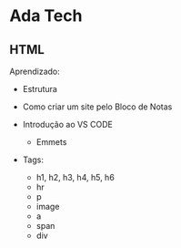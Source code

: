 # Ada Tech

## HTML

Aprendizado:

- Estrutura

- Como criar um site pelo Bloco de Notas

- Introdução ao VS CODE
  - Emmets

- Tags:
  - h1, h2, h3, h4, h5, h6
  - hr
  - p
  - image
  - a
  - span
  - div
